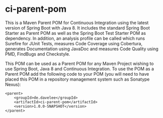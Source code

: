 # ci-parent-pom
This is a Maven Parent POM for Continuous Integration using the latest version of Spring Boot with Java 8. It includes the standard Spring Boot Starter as Parent POM as well as the Spring Boot Test Starter POM as dependency. In addition, an analysis profile can be called which runs Surefire for JUnit Tests, measures Code Coverage using Cobertura, generates Documentation using JavaDoc and measures Code Quality using PMD, FindBugs and Checkstyle.

This POM can be used as a Parent POM for any Maven Project wishing to use Spring Boot, Java 8 and Continuous Integration. To use the POM as a Parent POM add the following code to your POM (you will need to have placed this POM in a repository management system such as Sonatype Nexus):

```
<parent>
	<groupId>de.davelee</groupId>
	<artifactId>ci-parent-pom</artifactId>
	<version>1.0.0-SNAPSHOT</version>
</parent>
```
